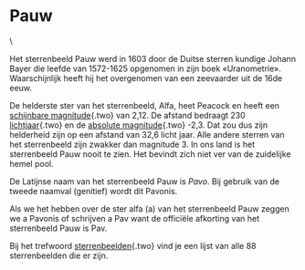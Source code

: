 # Pauw

\

Het sterrenbeeld Pauw werd in 1603 door de Duitse sterren kundige Johann
Bayer die leefde van 1572-1625 opgenomen in zijn boek «Uranometrie».
Waarschijnlijk heeft hij het overgenomen van een zeevaarder uit de 16de
eeuw.

De helderste ster van het sterrenbeeld, Alfa, heet Peacock en heeft een
[schijnbare magnitude](magnitud.html){.two} van 2,12. De afstand
bedraagt 230 [lichtjaar](lichtjaa.html){.two} en de [absolute
magnitude](absolute.html){.two} -2,3. Dat zou dus zijn helderheid zijn
op een afstand van 32,6 licht jaar. Alle andere sterren van het
sterrenbeeld zijn zwakker dan magnitude 3. In ons land is het
sterrenbeeld Pauw nooit te zien. Het bevindt zich niet ver van de
zuidelijke hemel pool.

De Latijnse naam van het sterrenbeeld Pauw is *Pavo*. Bij gebruik van de
tweede naamval (genitief) wordt dit Pavonis.

Als we het hebben over de ster alfa (a) van het sterrenbeeld Pauw zeggen
we a Pavonis of schrijven a Pav want de officiële afkorting van het
sterrenbeeld Pauw is Pav.

Bij het trefwoord [sterrenbeelden](sterrenb.html){.two} vind je een
lijst van alle 88 sterrenbeelden die er zijn.
